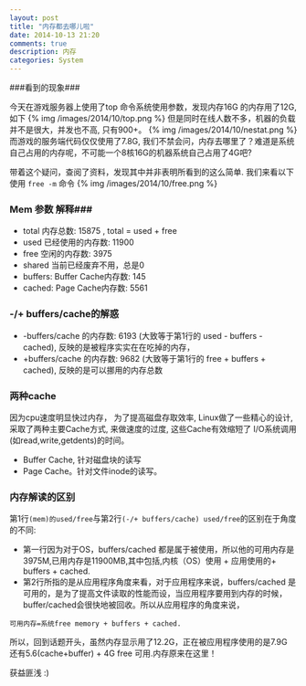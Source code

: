 ```yaml
---
layout: post
title: "内存都去哪儿啦"
date: 2014-10-13 21:20
comments: true
description: 内存
categories: System
---
```


###看到的现象###

今天在游戏服务器上使用了top 命令系统使用参数，发现内存16G 的内存用了12G, 如下
{% img /images/2014/10/top.png %}
但是同时在线人数不多，机器的负载并不是很大，并发也不高, 只有900+。
{% img /images/2014/10/nestat.png %}
而游戏的服务端代码仅仅使用了7.8G, 我们不禁会问，内存去哪里了？难道是系统自己占用的内存呢，不可能一个8核16G的机器系统自己占用了4G吧?

带着这个疑问，查阅了资料，发现其中并非表明所看到的这么简单. 我们来看以下 使用 `free -m` 命令
{% img /images/2014/10/free.png %}

### Mem 参数 解释### 
+ total 内存总数: 15875 , total = used + free
+ used 已经使用的内存数: 11900
+ free 空闲的内存数: 3975
+ shared 当前已经废弃不用，总是0
+ buffers: Buffer Cache内存数: 145
+ cached: Page Cache内存数: 5561

### -/+ buffers/cache的解惑 ####
+ -buffers/cache 的内存数: 6193 (大致等于第1行的 used - buffers - cached), 反映的是被程序实实在在吃掉的内存，
+ +buffers/cache 的内存数: 9682 (大致等于第1行的 free + buffers + cached), 反映的是可以挪用的内存总数

### 两种cache ###
因为cpu速度明显快过内存， 为了提高磁盘存取效率, Linux做了一些精心的设计, 采取了两种主要Cache方式, 来做速度的过度, 这些Cache有效缩短了 I/O系统调用(如read,write,getdents)的时间。

+ Buffer Cache, 针对磁盘块的读写
+ Page Cache。针对文件inode的读写。

### 内存解读的区别 ###

第1行`(mem)的used/free`与第2行`(-/+ buffers/cache) used/free`的区别在于角度的不同:

+ 第一行因为对于OS，buffers/cached 都是属于被使用，所以他的可用内存是3975M,已用内存是11900MB,其中包括,内核（OS）使用 + 应用使用的+ buffers + cached.
+ 第2行所指的是从应用程序角度来看，对于应用程序来说，buffers/cached 是可用的，是为了提高文件读取的性能而设，当应用程序要用到内存的时候，buffer/cached会很快地被回收。所以从应用程序的角度来说，

```
可用内存=系统free memory + buffers + cached.
```
所以，回到话题开头，虽然内存显示用了12.2G，正在被应用程序使用的是7.9G 还有5.6(cache+buffer) +  4G free 可用.内存原来在这里！

获益匪浅 :) 
